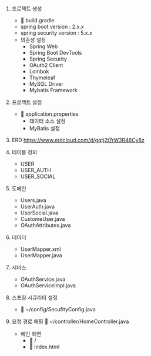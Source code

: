 1. 프로젝트 생성
    - 📄 build.gradle
    - spring boot version       : 2.x.x
    - spring security version   : 5.x.x
    - 의존성 설정
        * Spring Web
        * Spring Boot DevTools
        * Spring Security
        * OAuth2 Client
        * Lombok
        * Thymeleaf
        * MySQL Driver
        * Mybatis Framework

2. 프로젝트 설정
    - 📄 application.properties
        - 데이터 소스 설정
        - MyBatis 설정

3. ERD
    https://www.erdcloud.com/d/gqtj2t7rW3R46Cy8z


4. 테이블 정의
    - USER
    - USER_AUTH
    - USER_SOCIAL


4. 도메인
    - Users.java
    - UserAuth.java
    - UserSocial.java
    - CustomeUser.java
    - OAuthAttributes.java

5. 데이터
    - UserMapper.xml
    - UserMapper.java

6. 서비스
    - OAuthService.java
    - OAuthServiceImpl.java



7. 스프링 시큐리티 설정
    - 📄 ~/config/SecufityConfig.java
        

8. 요청 경로 매핑
    📄 ~/controller/HomeController.java
    - 메인 화면
        - 🔗 /
        - 📄 index.html

        

    
